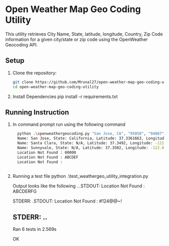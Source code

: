 # Open Weather Map Geo Coding Utility

This utility retrieves City Name, State, latitude, longitude, Country, Zip Code information for a given city/state or zip code using the OpenWeather Geocoding API.

## Setup

1. Clone the repository:
   ```bash
   git clone https://github.com/Mrunal27/open-weather-map-geo-coding-utility.git
   cd open-weather-map-geo-coding-utility
2. Install Dependencies
    pip install -r requirements.txt

## Running Instruction
1. In command prompt run using the following command
   ```bash
     python .\openweathergeocoding.py "San Jose, CA", "95050", "94087", "00000", "ABCDEF", " "
     Name: San Jose, State: California, Latitude: 37.3361663, Longitude: -121.890591
     Name: Santa Clara, State: N/A, Latitude: 37.3492, Longitude: -121.953
     Name: Sunnyvale, State: N/A, Latitude: 37.3502, Longitude: -122.0349
     Location Not Found : 00000
     Location Not Found : ABCDEF
     Location Not Found :     
     
2. Running a test file
    python .\test_weathergeo_utility_integration.py

    Output looks like the following
    ...STDOUT: Location Not Found : ABCDERFG

    STDERR: 
   .STDOUT: Location Not Found : #124@@~!

   STDERR: 
   ..
   ----------------------------------------------------------------------
   Ran 6 tests in 2.569s

   OK
   
